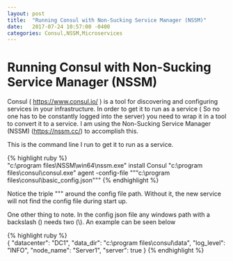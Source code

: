 ```yaml
---
layout: post
title:  "Running Consul with Non-Sucking Service Manager (NSSM)"
date:   2017-07-24 10:57:00 -0400
categories: Consul,NSSM,Microservices
---
```

# Running Consul with Non-Sucking Service Manager (NSSM) #

Consul ( https://www.consul.io/ ) is a tool for discovering and configuring services in your infrastructure.  In order to get it to run as a service ( So no one has to be constantly logged into the server) you need to wrap it in a tool to convert it to a service.  I am using the Non-Sucking Service Manager (NSSM) (https://nssm.cc/) to accomplish this.

This is the command line I run to get it to run as a service.

{% highlight ruby %}   
 "c:\program files\NSSM\win64\nssm.exe" install Consul "c:\program files\consul\consul.exe" agent -config-file """c:\program files\consul\basic_config.json"""
{% endhighlight %}

Notice the triple """ around the config file path.  Without it, the new service will not find the config file during start up.

One other thing to note.  In the config json file any windows path with a backslash (\) needs two (\\).  An example can be seen below

{% highlight ruby %}   
{
  "datacenter": "DC1",
  "data_dir": "c:\\program files\\consul\\data",
  "log_level": "INFO",
  "node_name": "Server1",
  "server": true
}
{% endhighlight %}